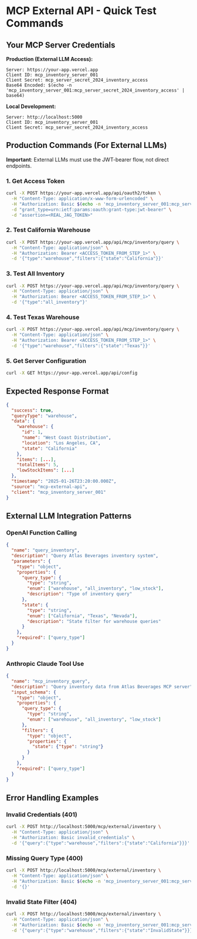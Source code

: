 # MCP External API - Quick Test Commands

## Your MCP Server Credentials

**Production (External LLM Access):**
```
Server: https://your-app.vercel.app
Client ID: mcp_inventory_server_001
Client Secret: mcp_server_secret_2024_inventory_access
Base64 Encoded: $(echo -n 'mcp_inventory_server_001:mcp_server_secret_2024_inventory_access' | base64)
```

**Local Development:**
```
Server: http://localhost:5000
Client ID: mcp_inventory_server_001
Client Secret: mcp_server_secret_2024_inventory_access
```

## Production Commands (For External LLMs)

**Important**: External LLMs must use the JWT-bearer flow, not direct endpoints.

### 1. Get Access Token
```bash
curl -X POST https://your-app.vercel.app/api/oauth2/token \
  -H "Content-Type: application/x-www-form-urlencoded" \
  -H "Authorization: Basic $(echo -n 'mcp_inventory_server_001:mcp_server_secret_2024_inventory_access' | base64)" \
  -d "grant_type=urn:ietf:params:oauth:grant-type:jwt-bearer" \
  -d "assertion=<REAL_JAG_TOKEN>"
```

### 2. Test California Warehouse  
```bash
curl -X POST https://your-app.vercel.app/api/mcp/inventory/query \
  -H "Content-Type: application/json" \
  -H "Authorization: Bearer <ACCESS_TOKEN_FROM_STEP_1>" \
  -d '{"type":"warehouse","filters":{"state":"California"}}'
```

### 3. Test All Inventory
```bash
curl -X POST https://your-app.vercel.app/api/mcp/inventory/query \
  -H "Content-Type: application/json" \
  -H "Authorization: Bearer <ACCESS_TOKEN_FROM_STEP_1>" \
  -d '{"type":"all_inventory"}'
```

### 4. Test Texas Warehouse
```bash
curl -X POST https://your-app.vercel.app/api/mcp/inventory/query \
  -H "Content-Type: application/json" \
  -H "Authorization: Bearer <ACCESS_TOKEN_FROM_STEP_1>" \
  -d '{"type":"warehouse","filters":{"state":"Texas"}}'
```

### 5. Get Server Configuration
```bash
curl -X GET https://your-app.vercel.app/api/config
```

## Expected Response Format
```json
{
  "success": true,
  "queryType": "warehouse",
  "data": {
    "warehouse": {
      "id": 1,
      "name": "West Coast Distribution",
      "location": "Los Angeles, CA", 
      "state": "California"
    },
    "items": [...],
    "totalItems": 5,
    "lowStockItems": [...]
  },
  "timestamp": "2025-01-26T23:20:00.000Z",
  "source": "mcp-external-api",
  "client": "mcp_inventory_server_001"
}
```

## External LLM Integration Patterns

### OpenAI Function Calling
```json
{
  "name": "query_inventory",
  "description": "Query Atlas Beverages inventory system",
  "parameters": {
    "type": "object",
    "properties": {
      "query_type": {
        "type": "string",
        "enum": ["warehouse", "all_inventory", "low_stock"],
        "description": "Type of inventory query"
      },
      "state": {
        "type": "string",
        "enum": ["California", "Texas", "Nevada"],
        "description": "State filter for warehouse queries"
      }
    },
    "required": ["query_type"]
  }
}
```

### Anthropic Claude Tool Use
```json
{
  "name": "mcp_inventory_query",
  "description": "Query inventory data from Atlas Beverages MCP server",
  "input_schema": {
    "type": "object",
    "properties": {
      "query_type": {
        "type": "string",
        "enum": ["warehouse", "all_inventory", "low_stock"]
      },
      "filters": {
        "type": "object",
        "properties": {
          "state": {"type": "string"}
        }
      }
    },
    "required": ["query_type"]
  }
}
```

## Error Handling Examples

### Invalid Credentials (401)
```bash
curl -X POST http://localhost:5000/mcp/external/inventory \
  -H "Content-Type: application/json" \
  -H "Authorization: Basic invalid_credentials" \
  -d '{"query":{"type":"warehouse","filters":{"state":"California"}}}'
```

### Missing Query Type (400) 
```bash
curl -X POST http://localhost:5000/mcp/external/inventory \
  -H "Content-Type: application/json" \
  -H "Authorization: Basic $(echo -n 'mcp_inventory_server_001:mcp_server_secret_2024_inventory_access' | base64)" \
  -d '{}'
```

### Invalid State Filter (404)
```bash
curl -X POST http://localhost:5000/mcp/external/inventory \
  -H "Content-Type: application/json" \
  -H "Authorization: Basic $(echo -n 'mcp_inventory_server_001:mcp_server_secret_2024_inventory_access' | base64)" \
  -d '{"query":{"type":"warehouse","filters":{"state":"InvalidState"}}}'
```